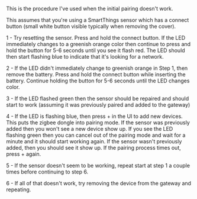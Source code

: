 This is the procedure I've used when the initial pairing doesn't work.

This assumes that you're using a SmartThings sensor which has a connect button (small white button visible typically when removing the cover).

1 - Try resetting the sensor. Press and hold the connect button. If the LED immediately changes to a greenish orange color then continue to press and hold the button for 5-6 seconds until you see it flash red. The LED should then start flashing blue to indicate that it's looking for a network.

2 - If the LED didn't immediately change to greenish orange in Step 1, then remove the battery. Press and hold the connect button while inserting the battery. Continue holding the button for 5-6 seconds until the LED changes color.

3 - If the LED flashed green then the sensor should be repaired and should start to work (assuming it was previously paired and added to the gateway)

4 - If the LED is flashing blue, then press + in the UI to add new devices. This puts the zigbee dongle into pairing mode. If the sensor was previously added then you won't see a new device show up. If you see the LED flashing green then you can cancel out of the pairing mode and wait for a minute and it should start working again. If the sensor wasn't previously added, then you should see it show up. If the pairing process times out, press + again.

5 - If the sensor doesn't seem to be working, repeat start at step 1 a couple times before continuing to step 6.

6 - If all of that doesn't work, try removing the device from the gateway and repeating.